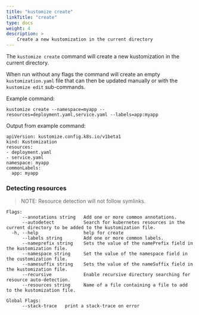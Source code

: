 ```yaml
---
title: "kustomize create"
linkTitle: "create"
type: docs
weight: 4
description: >
    Create a new kustomization in the current directory
---
```


The `kustomize create` command will create a new kustomization in the current directory.

When run without any flags the command will create an empty `kustomization.yaml` file that can then be updated manually or with the `kustomize edit` sub-commands.

Example command:

```
kustomize create --namespace=myapp --resources=deployment.yaml,service.yaml --labels=app:myapp
```

Output from example command:

```
apiVersion: kustomize.config.k8s.io/v1beta1
kind: Kustomization
resources:
- deployment.yaml
- service.yaml
namespace: myapp
commonLabels:
  app: myapp
```

### Detecting resources

> NOTE: Resource detection will not follow symlinks.

```
Flags:
      --annotations string   Add one or more common annotations.
      --autodetect           Search for kubernetes resources in the current directory to be added to the kustomization file.
  -h, --help                 help for create
      --labels string        Add one or more common labels.
      --nameprefix string    Sets the value of the namePrefix field in the kustomization file.
      --namespace string     Set the value of the namespace field in the customization file.
      --namesuffix string    Sets the value of the nameSuffix field in the kustomization file.
      --recursive            Enable recursive directory searching for resource auto-detection.
      --resources string     Name of a file containing a file to add to the kustomization file.

Global Flags:
      --stack-trace   print a stack-trace on error
```